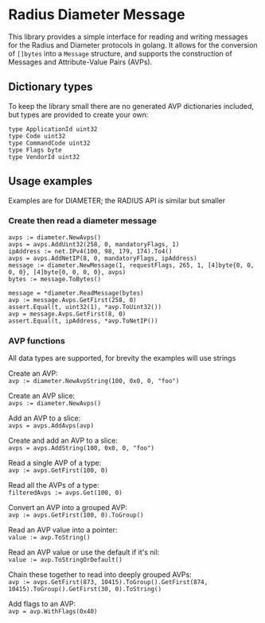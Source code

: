 # Radius Diameter Message

This library provides a simple interface for reading and writing messages for the Radius and Diameter protocols in golang. It allows for the conversion of `[]bytes` into a `Message` structure, and supports the construction of Messages and Attribute-Value Pairs (AVPs).

## Dictionary types
To keep the library small there are no generated AVP dictionaries included, but types are provided to create your own:

```
type ApplicationId uint32
type Code uint32
type CommandCode uint32
type Flags byte
type VendorId uint32
```

## Usage examples
Examples are for DIAMETER; the RADIUS API is similar but smaller
### Create then read a diameter message
```
avps := diameter.NewAvps()
avps = avps.AddUint32(258, 0, mandatoryFlags, 1)
ipAddress := net.IPv4(100, 98, 179, 174).To4()
avps = avps.AddNetIP(8, 0, mandatoryFlags, ipAddress)
message := diameter.NewMessage(1, requestFlags, 265, 1, [4]byte{0, 0, 0, 0}, [4]byte{0, 0, 0, 0}, avps)
bytes := message.ToBytes()

message = *diameter.ReadMessage(bytes)
avp := message.Avps.GetFirst(258, 0)
assert.Equal(t, uint32(1), *avp.ToUint32())
avp = message.Avps.GetFirst(8, 0)
assert.Equal(t, ipAddress, *avp.ToNetIP())
```

### AVP functions
All data types are supported, for brevity the examples will use strings

Create an AVP:  
`avp := diameter.NewAvpString(100, 0x0, 0, "foo")`  

Create an AVP slice:  
`avps := diameter.NewAvps()`

Add an AVP to a slice:  
`avps = avps.AddAvps(avp)`  

Create and add an AVP to a slice:  
`avps = avps.AddString(100, 0x0, 0, "foo")`  

Read a single AVP of a type:  
`avp := avps.GetFirst(100, 0)`  

Read all the AVPs of a type:  
`filteredAvps := avps.Get(100, 0)`  

Convert an AVP into a grouped AVP:  
`avp := avps.GetFirst(100, 0).ToGroup()`  

Read an AVP value into a pointer:  
`value := avp.ToString()`  

Read an AVP value or use the default if it's nil:  
`value := avp.ToStringOrDefault()`  

Chain these together to read into deeply grouped AVPs:  
`avp := avps.GetFirst(873, 10415).ToGroup().GetFirst(874, 10415).ToGroup().GetFirst(30, 0).ToString()`  

Add flags to an AVP:  
`avp = avp.WithFlags(0x40)`
